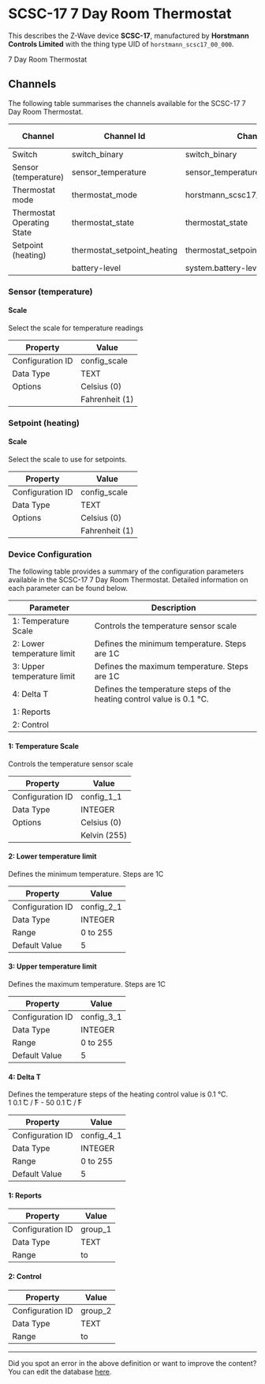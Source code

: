 
# SCSC-17 7 Day Room Thermostat

This describes the Z-Wave device **SCSC-17**, manufactured by **Horstmann Controls Limited** with the thing type UID of ```horstmann_scsc17_00_000```. 

7 Day Room Thermostat

## Channels
The following table summarises the channels available for the SCSC-17 7 Day Room Thermostat.

| Channel | Channel Id | Channel Type UID | Category | Item Type |
|---------|------------|------------------|----------|-----------|
| Switch | switch_binary | switch_binary | Switch | Switch |
| Sensor (temperature) | sensor_temperature | sensor_temperature | Temperature | Number |
| Thermostat mode | thermostat_mode | horstmann_scsc17_00_000_thermostat_mode | Temperature | Number |
| Thermostat Operating State | thermostat_state | thermostat_state | Temperature | Number |
| Setpoint (heating) | thermostat_setpoint_heating | thermostat_setpoint | Temperature | Number |
|  | battery-level | system.battery-level |  |  |



### Sensor (temperature)

#### Scale

Select the scale for temperature readings


| Property         | Value    |
|------------------|----------|
| Configuration ID | config_scale |
| Data Type        | TEXT || Default Value | 0 |
| Options | Celsius (0) |
|  | Fahrenheit (1) |





### Setpoint (heating)

#### Scale

Select the scale to use for setpoints.


| Property         | Value    |
|------------------|----------|
| Configuration ID | config_scale |
| Data Type        | TEXT || Default Value | 0 |
| Options | Celsius (0) |
|  | Fahrenheit (1) |






### Device Configuration
The following table provides a summary of the configuration parameters available in the SCSC-17 7 Day Room Thermostat.
Detailed information on each parameter can be found below.

| Parameter   | Description |
|-------------|-------------|
| 1: Temperature Scale | Controls the temperature sensor scale |
| 2: Lower temperature limit | Defines the minimum temperature. Steps are 1C |
| 3: Upper temperature limit | Defines the maximum temperature. Steps are 1C |
| 4: Delta T | Defines the temperature steps of the heating control value is 0.1 °С. |
| 1: Reports |  |
| 2: Control |  |




#### 1: Temperature Scale

Controls the temperature sensor scale


| Property         | Value    |
|------------------|----------|
| Configuration ID | config_1_1 |
| Data Type        | INTEGER || Default Value | 0 |
| Options | Celsius (0) |
|  | Kelvin (255) |






#### 2: Lower temperature limit

Defines the minimum temperature. Steps are 1C


| Property         | Value    |
|------------------|----------|
| Configuration ID | config_2_1 |
| Data Type        | INTEGER |
| Range | 0 to 255 |
| Default Value | 5 |






#### 3: Upper temperature limit

Defines the maximum temperature. Steps are 1C


| Property         | Value    |
|------------------|----------|
| Configuration ID | config_3_1 |
| Data Type        | INTEGER |
| Range | 0 to 255 |
| Default Value | 5 |






#### 4: Delta T

Defines the temperature steps of the heating control value is 0.1 °С.  
1 0.1 ̊C / ̊F - 50 0.1 ̊C / ̊F


| Property         | Value    |
|------------------|----------|
| Configuration ID | config_4_1 |
| Data Type        | INTEGER |
| Range | 0 to 255 |
| Default Value | 5 |






#### 1: Reports




| Property         | Value    |
|------------------|----------|
| Configuration ID | group_1 |
| Data Type        | TEXT |
| Range |  to  |






#### 2: Control




| Property         | Value    |
|------------------|----------|
| Configuration ID | group_2 |
| Data Type        | TEXT |
| Range |  to  |






---

Did you spot an error in the above definition or want to improve the content?
You can edit the database [here](http://www.cd-jackson.com/index.php/zwave/zwave-device-database/zwave-device-list/devicesummary/21).

